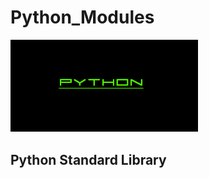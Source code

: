 # Python_Modules
<img src="images/pythonpic.png" width=300>



## Python Standard Library




















